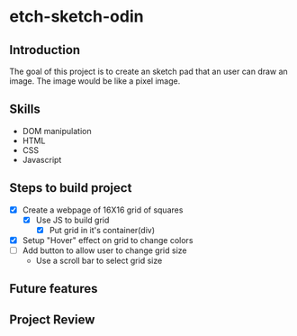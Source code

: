 # etch-sketch-odin

## Introduction

The goal of this project is to create an sketch pad that an user can draw
an image. The image would be like a pixel image. 


## Skills

- DOM manipulation
- HTML
- CSS
- Javascript

## Steps to build project

- [X] Create a webpage of 16X16 grid of squares
  - [X] Use JS to build grid
    - [X] Put grid in it's container(div)
- [X] Setup "Hover" effect on grid to change colors
- [ ] Add button to allow user to  change grid size
    - Use a scroll bar to select grid size

## Future features

## Project Review